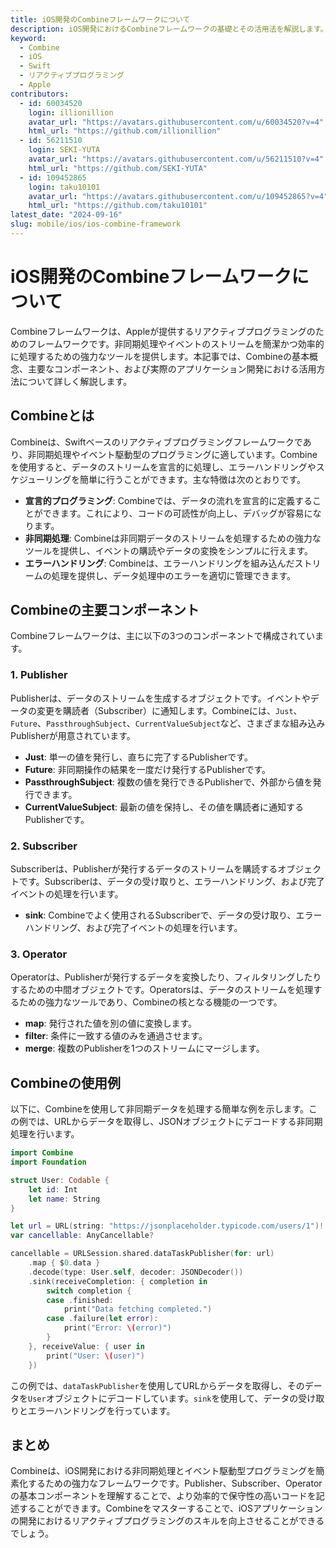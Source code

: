 ```yaml
---
title: iOS開発のCombineフレームワークについて
description: iOS開発におけるCombineフレームワークの基礎とその活用法を解説します。
keyword:
  - Combine
  - iOS
  - Swift
  - リアクティブプログラミング
  - Apple
contributors:
  - id: 60034520
    login: illionillion
    avatar_url: "https://avatars.githubusercontent.com/u/60034520?v=4"
    html_url: "https://github.com/illionillion"
  - id: 56211510
    login: SEKI-YUTA
    avatar_url: "https://avatars.githubusercontent.com/u/56211510?v=4"
    html_url: "https://github.com/SEKI-YUTA"
  - id: 109452865
    login: taku10101
    avatar_url: "https://avatars.githubusercontent.com/u/109452865?v=4"
    html_url: "https://github.com/taku10101"
latest_date: "2024-09-16"
slug: mobile/ios/ios-combine-framework
---
```


# iOS開発のCombineフレームワークについて

Combineフレームワークは、Appleが提供するリアクティブプログラミングのためのフレームワークです。非同期処理やイベントのストリームを簡潔かつ効率的に処理するための強力なツールを提供します。本記事では、Combineの基本概念、主要なコンポーネント、および実際のアプリケーション開発における活用方法について詳しく解説します。

## Combineとは

Combineは、Swiftベースのリアクティブプログラミングフレームワークであり、非同期処理やイベント駆動型のプログラミングに適しています。Combineを使用すると、データのストリームを宣言的に処理し、エラーハンドリングやスケジューリングを簡単に行うことができます。主な特徴は次のとおりです。

- **宣言的プログラミング**: Combineでは、データの流れを宣言的に定義することができます。これにより、コードの可読性が向上し、デバッグが容易になります。
- **非同期処理**: Combineは非同期データのストリームを処理するための強力なツールを提供し、イベントの購読やデータの変換をシンプルに行えます。
- **エラーハンドリング**: Combineは、エラーハンドリングを組み込んだストリームの処理を提供し、データ処理中のエラーを適切に管理できます。

## Combineの主要コンポーネント

Combineフレームワークは、主に以下の3つのコンポーネントで構成されています。

### 1. Publisher

Publisherは、データのストリームを生成するオブジェクトです。イベントやデータの変更を購読者（Subscriber）に通知します。Combineには、`Just`、`Future`、`PassthroughSubject`、`CurrentValueSubject`など、さまざまな組み込みPublisherが用意されています。

- **Just**: 単一の値を発行し、直ちに完了するPublisherです。
- **Future**: 非同期操作の結果を一度だけ発行するPublisherです。
- **PassthroughSubject**: 複数の値を発行できるPublisherで、外部から値を発行できます。
- **CurrentValueSubject**: 最新の値を保持し、その値を購読者に通知するPublisherです。

### 2. Subscriber

Subscriberは、Publisherが発行するデータのストリームを購読するオブジェクトです。Subscriberは、データの受け取りと、エラーハンドリング、および完了イベントの処理を行います。

- **sink**: Combineでよく使用されるSubscriberで、データの受け取り、エラーハンドリング、および完了イベントの処理を行います。

### 3. Operator

Operatorは、Publisherが発行するデータを変換したり、フィルタリングしたりするための中間オブジェクトです。Operatorsは、データのストリームを処理するための強力なツールであり、Combineの核となる機能の一つです。

- **map**: 発行された値を別の値に変換します。
- **filter**: 条件に一致する値のみを通過させます。
- **merge**: 複数のPublisherを1つのストリームにマージします。

## Combineの使用例

以下に、Combineを使用して非同期データを処理する簡単な例を示します。この例では、URLからデータを取得し、JSONオブジェクトにデコードする非同期処理を行います。

```swift
import Combine
import Foundation

struct User: Codable {
    let id: Int
    let name: String
}

let url = URL(string: "https://jsonplaceholder.typicode.com/users/1")!
var cancellable: AnyCancellable?

cancellable = URLSession.shared.dataTaskPublisher(for: url)
    .map { $0.data }
    .decode(type: User.self, decoder: JSONDecoder())
    .sink(receiveCompletion: { completion in
        switch completion {
        case .finished:
            print("Data fetching completed.")
        case .failure(let error):
            print("Error: \(error)")
        }
    }, receiveValue: { user in
        print("User: \(user)")
    })
```

この例では、`dataTaskPublisher`を使用してURLからデータを取得し、そのデータを`User`オブジェクトにデコードしています。`sink`を使用して、データの受け取りとエラーハンドリングを行っています。

## まとめ

Combineは、iOS開発における非同期処理とイベント駆動型プログラミングを簡素化するための強力なフレームワークです。Publisher、Subscriber、Operatorの基本コンポーネントを理解することで、より効率的で保守性の高いコードを記述することができます。Combineをマスターすることで、iOSアプリケーションの開発におけるリアクティブプログラミングのスキルを向上させることができるでしょう。

